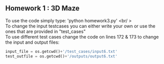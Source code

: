 ## Homework 1 : 3D Maze
To use the code simply type: 'python homework3.py'
<br/ > <br />
To change the input testcases you can either write your own or use the ones that are provided in "test_cases"
<br />
To use different test cases change the code on lines 172 & 173 to change the input and output files:
```python
input_file = os.getcwd()+'/test_cases/input6.txt'
test_outfile = os.getcwd()+'/outputs/output6.txt'
```

